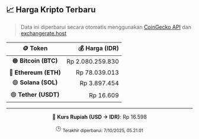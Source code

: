 

<!-- HARGA_KRIPTO -->
## 📈 Harga Kripto Terbaru

> Data ini diperbarui secara otomatis menggunakan [CoinGecko API](https://www.coingecko.com/) dan [exchangerate.host](https://exchangerate.host/)

<div align="center">

| 🪙 Token | 💰 Harga (IDR) |
|:------:|---------------:|
| 🟠 **Bitcoin (BTC)**   | Rp 2.080.259.830 |
| 🔵 **Ethereum (ETH)**  | Rp 78.039.013 |
| 🟣 **Solana (SOL)**    | Rp 3.897.454 |
| 🟢 **Tether (USDT)**   | Rp 16.609 |

---

💱 **Kurs Rupiah (USD → IDR)**: Rp 16.598

🕒 <sub>Terakhir diperbarui: 7/10/2025, 05.21.01</sub>

</div>
<!-- /HARGA_KRIPTO -->